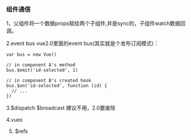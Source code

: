 ### 组件通信

1，父组件将一个数据props赋给两个子组件,并是sync的，子组件watch数据回调。

2.event bus
vue2.0里面的event bus(其实就是个发布订阅模式)：

```
var bus = new Vue()

// in component A's method
bus.$emit('id-selected', 1)

// in component B's created hook
bus.$on('id-selected', function (id) {
  // ...
})
```

3.$dispatch $broadcast
建议不用，2.0要废除

4.vuex

5. $refs


